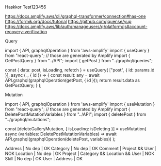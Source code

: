 Haskkor
Test123456

https://docs.amplify.aws/cli/graphql-transformer/connection#has-one
https://formik.org/docs/tutorial
https://github.com/jquense/yup
https://docs.amplify.aws/lib/auth/manageusers/q/platform/js#account-recovery-verification

Query

import { API, graphqlOperation } from 'aws-amplify'
import { useQuery } from "react-query";
// those are generated by Amplify
import { GetPostQuery } from "../API";
import { getPost } from "../graphql/queries";

const { data: post, isLoading, refetch } = useQuery(
["post", { id: params.id }],
async (_, { id }) => {
const result: any = await API.graphql(graphqlOperation(getPost, { id }));
return result.data as GetPostQuery;
}
);

Mutation

import { API, graphqlOperation } from 'aws-amplify'
import { useMutation } from "react-query";
// those are generated by Amplify
import { DeletePostMutationVariables } from "../API";
import { deletePost } from "../graphql/mutations";

const [deleteGalleryMutation, { isLoading: isDeleting }] = useMutation(
async (variables: DeletePostMutationVariables) =>
await API.graphql(graphqlOperation(deletePost, variables))
);


Address | No dep | OK
Category | No dep | OK
Comment | Project && User | NOK
Location | No dep | OK
Project | Category && Location && User | NOK
Skill | No dep | OK
User | Address | OK
